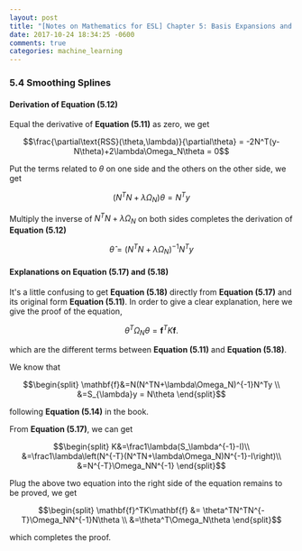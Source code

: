 ```yaml
---
layout: post
title: "[Notes on Mathematics for ESL] Chapter 5: Basis Expansions and Regularization"
date: 2017-10-24 18:34:25 -0600
comments: true
categories: machine_learning
---
```


### 5.4 Smoothing Splines

#### Derivation of Equation (5.12)

Equal the derivative of **Equation (5.11)** as zero, we get

$$\frac{\partial\text{RSS}(\theta,\lambda)}{\partial\theta} = -2N^T(y-N\theta)+2\lambda\Omega_N\theta = 0$$

Put the terms related to $\theta$ on one side and the others on the other side, we get

$$(N^TN+\lambda\Omega_N)\theta = N^Ty$$

Multiply the inverse of $N^TN+\lambda\Omega_N$ on both sides completes the derivation of **Equation (5.12)**

$$\hat\theta = (N^TN+\lambda\Omega_N)^{-1}N^Ty$$

<!--more-->

#### Explanations on Equation (5.17) and (5.18)

It's a little confusing to get **Equation (5.18)** directly from **Equation (5.17)** and its original form **Equation (5.11)**. In order to give a clear explanation, here we give the proof of the equation,

$$\theta^T\Omega_N\theta=\mathbf{f}^TK\mathbf{f}.$$

which are the different terms between **Equation (5.11)** and **Equation (5.18)**.

We know that

$$\begin{split}
\mathbf{f}&=N(N^TN+\lambda\Omega_N)^{-1}N^Ty \\
&=S_{\lambda}y = N\theta
\end{split}$$

following **Equation (5.14)** in the book.

From **Equation (5.17)**, we can get

$$\begin{split}
K&=\frac1\lambda(S_\lambda^{-1}-I)\\
&=\frac1\lambda\left(N^{-T}(N^TN+\lambda\Omega_N)N^{-1}-I\right)\\
&=N^{-T}\Omega_NN^{-1}
\end{split}$$

Plug the above two equation into the right side of the equation remains to be proved, we get

$$\begin{split}
\mathbf{f}^TK\mathbf{f} &= \theta^TN^TN^{-T}\Omega_NN^{-1}N\theta \\
&=\theta^T\Omega_N\theta
\end{split}$$

which completes the proof.

